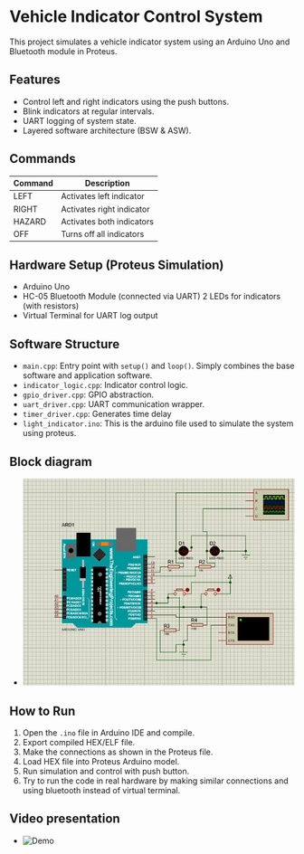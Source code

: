 # Vehicle Indicator Control System

This project simulates a vehicle indicator system using an Arduino Uno and Bluetooth module in Proteus.

## Features
- Control left and right indicators using the push buttons.
- Blink indicators at regular intervals.
- UART logging of system state.
- Layered software architecture (BSW & ASW).

## Commands
| Command | Description |
|---------|-------------|
| LEFT | Activates left indicator |
| RIGHT | Activates right indicator |
| HAZARD | Activates both indicators |
| OFF | Turns off all indicators |

## Hardware Setup (Proteus Simulation)
- Arduino Uno
- HC-05 Bluetooth Module (connected via UART)
  2 LEDs for indicators (with resistors)
- Virtual Terminal for UART log output

## Software Structure
- `main.cpp`: Entry point with `setup()` and `loop()`. Simply combines the base software and application software.
- `indicator_logic.cpp`: Indicator control logic.
- `gpio_driver.cpp`: GPIO abstraction.
- `uart_driver.cpp`: UART communication wrapper.
- `timer_driver.cpp`: Generates time delay
- `light_indicator.ino`: This is the arduino file used to simulate the system using proteus.

## Block diagram
- ![Block Diagram](Block_Diagram.jpg)

## How to Run
1. Open the `.ino` file in Arduino IDE and compile.
2. Export compiled HEX/ELF file.
3. Make the connections as shown in the Proteus file.
4. Load HEX file into Proteus Arduino model.
5. Run simulation and control with push button.
6. Try to run the code in real hardware by making similar connections and using bluetooth instead of virtual terminal.

## Video presentation 
- ![Demo](https://drive.google.com/file/d/1V2bc1kCFvjimp-JyOhd-8EBMjLKBoIv1/view?usp=drivesdk)